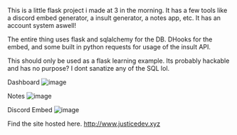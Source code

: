 This is a little flask project i made at 3 in the morning. 
It has a few tools like a discord embed generator, a insult
generator, a notes app, etc. It has an account system aswell!

The entire thing uses flask and sqlalchemy for the DB.
DHooks for the embed, and some built in python requests for usage of the
insult API.

This should only be used as a flask learning example. Its probably hackable
and has no purpose? I dont sanatize any of the SQL lol.

Dashboard
![image](https://user-images.githubusercontent.com/65798268/159150771-d6d055a6-e267-4da8-a959-7864405c3297.png)

Notes
![image](https://user-images.githubusercontent.com/65798268/159150791-a3a07c97-dfc7-4ab2-85f4-6150ee755e0c.png)

Discord Embed
![image](https://user-images.githubusercontent.com/65798268/159150788-8f30d21b-a3bb-40ae-bcd7-daaa9040d0dc.png)

Find the site hosted here.
http://www.justicedev.xyz
